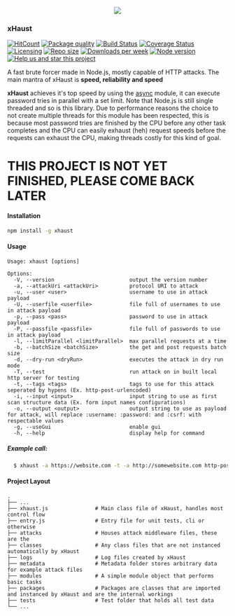 <p align="center">
  <img src="https://i.imgur.com/ycMP8RV.png">
</p>

### xHaust

[![HitCount](http://hits.dwyl.io/givemeallyourcats/xhaust.svg)](http://hits.dwyl.io/givemeallyourcats/xhaust)
[![Package quality](https://packagequality.com/shield/xhaust.svg)](https://packagequality.com/#?package=xhaust)
[![Build Status](https://travis-ci.org/givemeallyourcats/xhaust.png?branch=master)](https://travis-ci.org/givemeallyourcats/xhaust)
[![Coverage Status](https://coveralls.io/repos/github/givemeallyourcats/xhaust/badge.svg?branch=master)](https://coveralls.io/github/givemeallyourcats/xhaust?branch=master)
[![Licensing](https://img.shields.io/github/license/givemeallyourcats/xhaust.svg)](https://raw.githubusercontent.com/givemeallyourcats/xhaust/master/LICENSE)
[![Repo size](https://img.shields.io/github/repo-size/givemeallyourcats/xhaust.svg)](https://github.com/givemeallyourcats/xhaust)
[![Downloads per week](https://img.shields.io/npm/dw/xhaust.svg)](https://www.npmjs.com/package/xhaust)
[![Node version](https://img.shields.io/node/v/xhaust.svg)](https://www.npmjs.com/package/xhaust)
[![Help us and star this project](https://img.shields.io/github/stars/givemeallyourcats/xhaust.svg?style=social)](https://github.com/givemeallyourcats/xhaust)

A fast brute forcer made in Node.js, mostly capable of HTTP attacks. The main mantra of xHaust is **speed, reliability and speed**

**xHaust** achieves it's top speed by using the [async](https://caolan.github.io/async/v3/) module, it can execute password tries in parallel with a set limit. Note that Node.js is still single threaded and so is this library. Due to performance reasons the choice to not create multiple threads for this module has been respected, this is because most password tries are finished by the CPU before any other task completes and the CPU can easily exhaust (heh) request speeds before the requests can exhaust the CPU, making threads costly for this kind of goal.

# THIS PROJECT IS NOT YET FINISHED, PLEASE COME BACK LATER

#### Installation

```bash
npm install -g xhaust
```

#### Usage

```
Usage: xhaust [options]

Options:
  -V, --version                        output the version number
  -a, --attackUri <attackUri>          protocol URI to attack
  -u, --user <user>                    username to use in attack payload
  -U, --userfile <userfile>            file full of usernames to use in attack payload
  -p, --pass <pass>                    password to use in attack payload
  -P, --passfile <passfile>            file full of passwords to use in attack payload
  -l, --limitParallel <limitParallel>  max parallel requests at a time
  -b, --batchSize <batchSize>          the get and post requests batch size
  -d, --dry-run <dryRun>               executes the attack in dry run mode
  -T, --test                           run attack on in built local http server for testing
  -t, --tags <tags>                    tags to use for this attack seperated by hypens (Ex. http-post-urlencoded)
  -i, --input <input>                  input string to use as first scan structure data (Ex. form input names configurations)
  -o, --output <output>                output string to use as payload for attack, will replace :username: :password: and :csrf: with respectable values
  -g, --useGui                         enable gui
  -h, --help                           display help for command
```

##### Example call:

```bash
  $ xhaust -a https://website.com -t -a http://somewebsite.com http-post-urlencoded -u admin -P passwords.txt -s 1000 -l 130 -i "csrf=token" -o "username=:username:&password=:password:&csrftoken=:csrf:"`
```

#### Project Layout

    .
    ├── ...
    ├── xhaust.js               # Main class file of xHaust, handles most control flow
    ├── entry.js                # Entry file for unit tests, cli or otherwise
    ├── attacks                 # Houses attack middleware files, these are the
    ├── classes                 # Any class files that are not instanced automatically by xHaust
    ├── logs                    # Log files created by xHaust
    ├── metadata                # Metadata folder stores arbitrary data for example attack files
    ├── modules                 # A simple module object that performs basic tasks
    ├── packages                # Packages are classes that are imported and instanced by xHaust and are the internal workings
    ├── tests                   # Test folder that holds all test data
    └── ...
